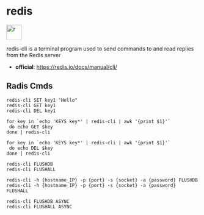 
# redis
<p align="left">
    <a href="https://redis.io/" target="_blank"> <img src="https://cdn.iconscout.com/icon/free/png-256/redis-83994.png" alt="r" width="40" height="40" /> </a>
</p>














redis-cli is a terminal program used to send commands to and read replies from the Redis server
 -  **official**: https://redis.io/docs/manual/cli/


## Radis Cmds
```
redis-cli SET key1 "Hello"
redis-cli GET key1
redis-cli DEL key1

for key in `echo 'KEYS key*' | redis-cli | awk '{print $1}'`
 do echo GET $key
done | redis-cli

for key in `echo 'KEYS key*' | redis-cli | awk '{print $1}'`
 do echo DEL $key
done | redis-cli

redis-cli FLUSHDB
redis-cli FLUSHALL

redis-cli -h {hostname_IP} -p {port} -s {socket} -a {password} FLUSHDB
redis-cli -h {hostname_IP} -p {port} -s {socket} -a {password} FLUSHALL

redis-cli FLUSHDB ASYNC
redis-cli FLUSHALL ASYNC
```
